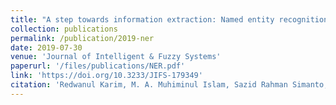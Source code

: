 ```yaml
---
title: "A step towards information extraction: Named entity recognition in Bangla using deep learning"
collection: publications
permalink: /publication/2019-ner
date: 2019-07-30
venue: 'Journal of Intelligent & Fuzzy Systems'
paperurl: '/files/publications/NER.pdf'
link: 'https://doi.org/10.3233/JIFS-179349'
citation: 'Redwanul Karim, M. A. Muhiminul Islam, Sazid Rahman Simanto, Saif Ahmed Chowdhury, Kalyan Roy, Adnan Al Neon, Md. Sajid Hasan, Adnan Firoze, Rashedur M Rahman. (2019). &quot;A step towards information extraction: Named entity recognition in Bangla using deep learning.&quot; <i>Journal of Intelligent & Fuzzy Systems</i>. vol. 37, no. 6, pp. 7401-7413. doi:10.3233/JIFS-179349'
---
```

